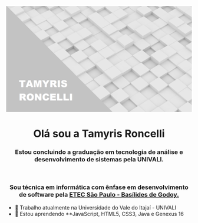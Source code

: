 <img src="https://github.com/tamyrisroncelli/tamyrisroncelli/blob/main/background.png" style="max-width:100%;">

 <h1 align="center"> Olá sou a Tamyris Roncelli </h1>
 
<h3 align="center"> Estou concluindo a graduação em tecnologia de análise e desenvolvimento de sistemas pela UNIVALI.</h3><br>
<h3 align="center"> Sou técnica em informática com ênfase em desenvolvimento de software pela <a href="">ETEC São Paulo - Basílides de Godoy.</a></h3>


- 🔭 Trabalho atualmente na Universidade do Vale do Itajaí - UNIVALI
- 🌱 Estou aprendendo **JavaScript, HTML5, CSS3, Java e Genexus 16
<!-- 👯 I’m looking to collaborate on ...
- 🤔 I’m looking for help with ...
- 💬 Ask me about ...
- 📫 How to reach me: ...
- 😄 Pronouns: ...
- ⚡ Fun fact: ...
-->

